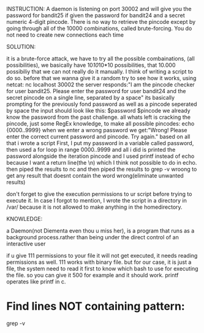 INSTRUCTION:
A daemon is listening on port 30002 and will give you the password for bandit25 if given the password for bandit24 and a secret numeric 4-digit pincode. There is no way to retrieve the pincode except by going through all of the 10000 combinations, called brute-forcing.
You do not need to create new connections each time


SOLUTION:


it is a brute-force attack, we have to try all the possible combainations, (all possibilities), we basically have 10*10*10*10 possibilities, that 10.000 possibiliy that we can not really do it manually. I think of writing a script to do so.
before that we wanna give it a random try to see how it works,
using netcat:
nc localhost 30002
the server responds:"I am the pincode checker for user bandit25. Please enter the password for user bandit24 and the secret pincode on a single line, separated by a space"   its basically prompting for the previously fond password as well as a pincode seperated by space
the input should look like this:
$password $pincode
we already know the password from the past challenge. all whats left is cracking the pincode, just some RegEx knowledge, to make all possible pincodes:
echo {0000..9999}
when we enter a wrong password we get:"Wrong! Please enter the correct current password and pincode. Try again."
 based on all that i wrote a script 
First, I put my password in a variable called password,
then used a for loop in range 0000..9999 and all i did is printed the password alongside the iteration pincode and I used printf instead of echo because I want a return line(the \n) which I think not possible to do in echo.
then piped the results to nc and then piped the results to grep -v wroong to get any result that doesnt contain the word wrong(eliminate unwanted results)

don't forget to give the execution permissions to ur script before trying to execute it. In case I forgot to mention, I wrote the script in a directory in /var/ because it is not allowed to make anything in the homedirectory.



KNOWLEDGE:



a Daemon(not Diementa even thou u miss her), is a program that runs as a background process.rather than being under the direct control of an interactive user

if u give 111 permissions to your file it will not get executed, it needs reading permissions as well. 111 works with binary file. but for our case, it is just a file, the system need to read it first to know which bash to use for executing the file. so you can give it 500 for example and it should work.
printf operates like printf in c.

# Find lines NOT containing pattern:
grep -v <pattern> <file>

